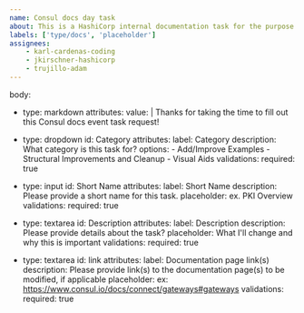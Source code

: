 ```yaml
---
name: Consul docs day task
about: This is a HashiCorp internal documentation task for the purpose of the Consul docs day event.
labels: ['type/docs', 'placeholder']
assignees: 
    - karl-cardenas-coding
    - jkirschner-hashicorp
    - trujillo-adam
---
```


body:
  - type: markdown
    attributes:
      value: |
        Thanks for taking the time to fill out this Consul docs event task request!
 - type: dropdown
    id: Category
    attributes:
      label: Category
      description: What category is this task for?
      options:
        - Add/Improve Examples
        - Structural Improvements and Cleanup
        - Visual Aids
    validations:
      required: true
  - type: input
    id: Short Name
    attributes:
      label: Short Name
      description: Please provide a short name for this task. 
      placeholder: ex. PKI Overview
    validations:
      required: true
  - type: textarea
    id: Description
    attributes:
      label: Description
      description: Please provide details about the task?
      placeholder: What I'll change and why this is important
    validations:
      required: true

  - type: textarea
    id: link
    attributes:
      label: Documentation page link(s)
      description: Please provide link(s) to the documentation page(s) to be modified, if applicable
      placeholder: ex: https://www.consul.io/docs/connect/gateways#gateways
    validations:
      required: true